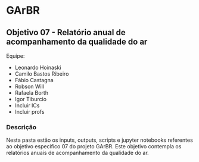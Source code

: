# GArBR 

## Objetivo 07 - Relatório anual de acompanhamento da qualidade do ar

Equipe:
* Leonardo Hoinaski
* Camilo Bastos Ribeiro
* Fábio Castagna
* Robson Will
* Rafaela Borth
* Igor Tiburcio
* Incluir ICs
* Incluir profs

### Descrição

Nesta pasta estão os inputs, outputs, scripts e jupyter notebooks referentes ao objetivo específico 07 do projeto GArBR. Este objetivo contempla os relatórios anuais de acompanhamento da qualidade do ar. 
